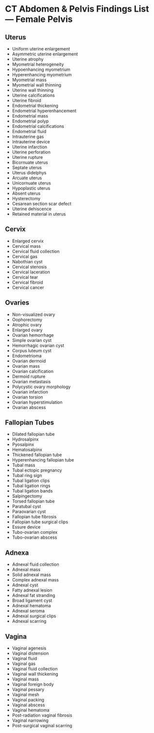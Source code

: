# CT Abdomen & Pelvis Findings List — Female Pelvis

## Uterus

- Uniform uterine enlargement
- Asymmetric uterine enlargement
- Uterine atrophy
- Myometrial heterogeneity
- Hypoenhancing myometrium
- Hyperenhancing myometrium
- Myometrial mass
- Myometrial wall thinning
- Uterine wall thinning
- Uterine calcifications
- Uterine fibroid
- Endometrial thickening
- Endometrial hyperenhancement
- Endometrial mass
- Endometrial polyp
- Endometrial calcifications
- Endometrial fluid
- Intrauterine gas
- Intrauterine device
- Uterine infarction
- Uterine perforation
- Uterine rupture
- Bicornuate uterus
- Septate uterus
- Uterus didelphys
- Arcuate uterus
- Unicornuate uterus
- Hypoplastic uterus
- Absent uterus
- Hysterectomy
- Cesarean section scar defect
- Uterine dehiscence
- Retained material in uterus

## Cervix

- Enlarged cervix
- Cervical mass
- Cervical fluid collection
- Cervical gas
- Nabothian cyst
- Cervical stenosis
- Cervical laceration
- Cervical tear
- Cervical fibroid
- Cervical cancer

## Ovaries

- Non-visualized ovary
- Oophorectomy
- Atrophic ovary
- Enlarged ovary
- Ovarian hemorrhage
- Simple ovarian cyst
- Hemorrhagic ovarian cyst
- Corpus luteum cyst
- Endometrioma
- Ovarian dermoid
- Ovarian mass
- Ovarian calcification
- Dermoid rupture
- Ovarian metastasis
- Polycystic ovary morphology
- Ovarian infarction
- Ovarian torsion
- Ovarian hyperstimulation
- Ovarian abscess

## Fallopian Tubes

- Dilated fallopian tube
- Hydrosalpinx
- Pyosalpinx
- Hematosalpinx
- Thickened fallopian tube
- Hyperenhancing fallopian tube
- Tubal mass
- Tubal ectopic pregnancy
- Tubal ring sign
- Tubal ligation clips
- Tubal ligation rings
- Tubal ligation bands
- Salpingectomy
- Torsed fallopian tube
- Paratubal cyst
- Paraovarian cyst
- Fallopian tube fibrosis
- Fallopian tube surgical clips
- Essure device
- Tubo-ovarian complex
- Tubo-ovarian abscess

## Adnexa

- Adnexal fluid collection
- Adnexal mass
- Solid adnexal mass
- Complex adnexal mass
- Adnexal cyst
- Fatty adnexal lesion
- Adnexal fat stranding
- Broad ligament cyst
- Adnexal hematoma
- Adnexal seroma
- Adnexal surgical clips
- Adnexal scarring

## Vagina

- Vaginal agenesis
- Vaginal distension
- Vaginal fluid
- Vaginal gas
- Vaginal fluid collection
- Vaginal wall thickening
- Vaginal mass
- Vaginal foreign body
- Vaginal pessary
- Vaginal mesh
- Vaginal packing
- Vaginal abscess
- Vaginal hematoma
- Post-radiation vaginal fibrosis
- Vaginal narrowing
- Post-surgical vaginal scarring
